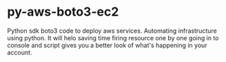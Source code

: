 # py-aws-boto3-ec2
Python sdk boto3 code to deploy aws services. Automating infrastructure using python. It will helo saving time firing resource one by one going in to console and script gives you a better look of what's happening in your account. 
